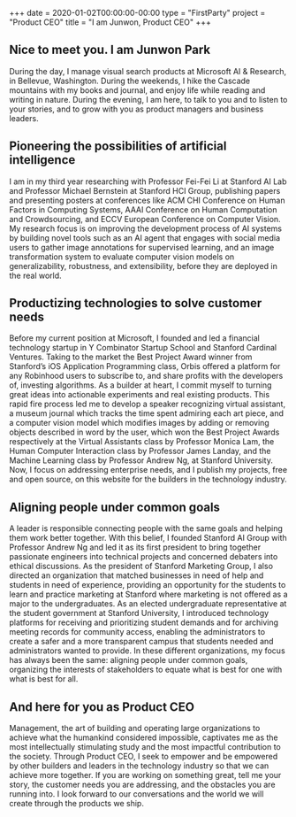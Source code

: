 +++
date = 2020-01-02T00:00:00-00:00
type = "FirstParty"
project = "Product CEO"
title = "I am Junwon, Product CEO"
+++

## Nice to meet you. I am Junwon Park 

During the day, I manage visual search products at Microsoft AI & Research, in Bellevue, Washington. During the weekends, I hike the Cascade mountains with my books and journal, and enjoy life while reading and writing in nature. During the evening, I am here, to talk to you and to listen to your stories, and to grow with you as product managers and business leaders.  

## Pioneering the possibilities of artificial intelligence 

I am in my third year researching with Professor Fei-Fei Li at Stanford AI Lab and Professor Michael Bernstein at Stanford HCI Group, publishing papers and presenting posters at conferences like ACM CHI Conference on Human Factors in Computing Systems, AAAI Conference on Human Computation and Crowdsourcing, and ECCV European Conference on Computer Vision. My research focus is on improving the development process of AI systems by building novel tools such as an AI agent that engages with social media users to gather image annotations for supervised learning, and an image transformation system to evaluate computer vision models on generalizability, robustness, and extensibility, before they are deployed in the real world.   

## Productizing technologies to solve customer needs 

Before my current position at Microsoft, I founded and led a financial technology startup in Y Combinator Startup School and Stanford Cardinal Ventures. Taking to the market the Best Project Award winner from Stanford’s iOS Application Programming class, Orbis offered a platform for any Robinhood users to subscribe to, and share profits with the developers of, investing algorithms. As a builder at heart, I commit myself to turning great ideas into actionable experiments and real existing products. This rapid fire process led me to develop a speaker recognizing virtual assistant, a museum journal which tracks the time spent admiring each art piece, and a computer vision model which modifies images by adding or removing objects described in word by the user, which won the Best Project Awards respectively at the Virtual Assistants class by Professor Monica Lam, the Human Computer Interaction class by Professor James Landay, and the Machine Learning class by Professor Andrew Ng, at Stanford University. Now, I focus on addressing enterprise needs, and I publish my projects, free and open source, on this website for the builders in the technology industry. 

## Aligning people under common goals 

A leader is responsible connecting people with the same goals and helping them work better together. With this belief, I founded Stanford AI Group with Professor Andrew Ng and led it as its first president to bring together passionate engineers into technical projects and concerned debaters into ethical discussions. As the president of Stanford Marketing Group, I also directed an organization that matched businesses in need of help and students in need of experience, providing an opportunity for the students to learn and practice marketing at Stanford where marketing is not offered as a major to the undergraduates. As an elected undergraduate representative at the student government at Stanford University, I introduced technology platforms for receiving and prioritizing student demands and for archiving meeting records for community access, enabling the administrators to create a safer and a more transparent campus that students needed and administrators wanted to provide. In these different organizations, my focus has always been the same: aligning people under common goals, organizing the interests of stakeholders to equate what is best for one with what is best for all. 

## And here for you as Product CEO 

Management, the art of building and operating large organizations to achieve what the humankind considered impossible, captivates me as the most intellectually stimulating study and the most impactful contribution to the society. Through Product CEO, I seek to empower and be empowered by other builders and leaders in the technology industry so that we can achieve more together. If you are working on something great, tell me your story, the customer needs you are addressing, and the obstacles you are running into. I look forward to our conversations and the world we will create through the products we ship. 